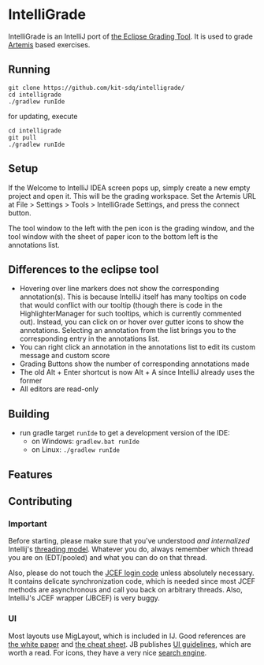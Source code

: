 # IntelliGrade

IntelliGrade is an IntelliJ port of [the Eclipse Grading Tool](https://github.com/kit-sdq/programming-lecture-eclipse-artemis).
It is used to grade [Artemis](https://github.com/ls1intum/Artemis) based exercises.

## Running
```
git clone https://github.com/kit-sdq/intelligrade/
cd intelligrade
./gradlew runIde
```
for updating, execute
```
cd intelligrade
git pull
./gradlew runIde
```

## Setup

If the Welcome to IntelliJ IDEA screen pops up, simply create a new empty project and open it.
This will be the grading workspace. Set the Artemis URL at File > Settings > Tools > IntelliGrade Settings,
and press the connect button.

The tool window to the left with the pen icon is the grading window, and the tool window with the sheet
of paper icon to the bottom left is the annotations list.

## Differences to the eclipse tool

- Hovering over line markers does not show the corresponding annotation(s). This is because IntelliJ itself has many tooltips on code that would conflict with our tooltip (though there is code in the HighlighterManager for such tooltips, which is currently commented out). Instead, you can click on or hover over gutter icons to show the annotations. Selecting an annotation from the list brings you to the corresponding entry in the annotations list.
- You can right click an annotation in the annotations list to edit its custom message and custom score
- Grading Buttons show the number of corresponding annotations made
- The old Alt + Enter shortcut is now Alt + A since IntelliJ already uses the former
- All editors are read-only

## Building
- run gradle target `runIde` to get a development version of the IDE:
    - on Windows: `gradlew.bat runIde`
    - on Linux: `./gradlew runIde`

## Features

## Contributing

### Important
Before starting, please make sure that you've understood *and internalized* Intellij's [threading model](https://plugins.jetbrains.com/docs/intellij/threading-model.html).
Whatever you do, always remember which thread you are on (EDT/pooled) and what you can do on that thread.

Also, please do not touch the [JCEF login code](src/main/java/edu/kit/kastel/sdq/intelligrade/login) unless absolutely necessary.
It contains delicate synchronization code, which is needed since most JCEF methods are asynchronous and call you back on arbitrary threads.
Also, IntelliJ's JCEF wrapper (JBCEF) is very buggy.

### UI
Most layouts use MigLayout, which is included in IJ.
Good references are [the white paper](http://www.miglayout.com/whitepaper.html) and [the cheat sheet](http://www.migcalendar.com/miglayout/mavensite/docs/cheatsheet.html).
JB publishes [UI guidelines](https://plugins.jetbrains.com/docs/intellij/ui-guidelines-welcome.html), which are worth a read.
For icons, they have a very nice [search engine](https://intellij-icons.jetbrains.design/).
